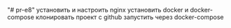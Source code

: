 "# pr-e8" 
установить и настроить nginx
установить docker и docker-compose
клонировать проект c github
запустить через docker-compose
